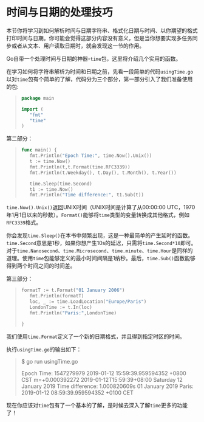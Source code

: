 # **时间与日期的处理技巧**

本节你将学习到如何解析时间与日期字符串、格式化日期与时间、以你期望的格式打印时间与日期。你可能会觉得这部分内容没有意义，但是当你想要实现多任务同步或者从文本、用户读取日期时，就会发现这一节的作用。

Go自带一个处理时间与日期的神器-`time`包，这里将介绍几个实用的函数。

在学习如何将字符串解析为时间和日期之前，先看一段简单的代码`usingTime.go`以对`time`包有个简单的了解，代码分为三个部分，第一部分引入了我们准备使用的包:

> ```go
> package main
> 
> import (
>    "fmt"
>    "time"
> )
> ```

第二部分：

> ```go
> func main() {
>    fmt.Println("Epoch Time:", time.Now().Unix())
>    t := time.Now()
>    fmt.Println(t,t.Format(time.RFC3339))
>    fmt.Println(t.Weekday(), t.Day(), t.Month(), t.Year())
> 
>    time.Sleep(time.Second)
>    t1 := time.Now()
>    fmt.Println("Time difference:", t1.Sub(t))
> ```

`time.Now().Unix()`返回UNIX时间（UNIX时间是计算了从00:00:00 UTC，1970年1月1日以来的秒数）。`Format()`能够将`time`类型的变量转换成其他格式，例如`RFC3339`格式。

你会发现`time.Sleep()`在本书中频繁出现，这是一种最简单的产生延时的函数。`time.Second`意思是1秒，如果你想产生10s的延迟，只需将`time.Second*10`即可。对于`time.Nanosecond`、`time.Microsecond`、`time.minute`、`time.Hour`是同样的道理。使用`time`包能够定义的最小时间间隔是1纳秒。最后，`time.Sub()`函数能够得到两个时间之间的时间差。

第三部分：

> ```go
> formatT := t.Format("01 January 2006")
>    fmt.Println(formatT)
>    loc, _ := time.LoadLocation("Europe/Paris")
>    LondonTime := t.In(loc)
>    fmt.Println("Paris:",LondonTime)
> 
> }
> ```

我们使用`time.Format`定义了一个新的日期格式，并且得到指定时区的时间。

执行`usingTime.go`的输出如下：

> $ go run usingTime.go
>
> Epoch Time: 1547279979
> 2019-01-12 15:59:39.959594352 +0800 CST m=+0.000392272 2019-01-12T15:59:39+08:00
> Saturday 12 January 2019
> Time difference: 1.000820609s
> 01 January 2019
> Paris: 2019-01-12 08:59:39.959594352 +0100 CET

现在你应该对`time`包有了一个基本的了解，是时候去深入了解`time`更多的功能了！
